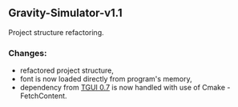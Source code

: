 ## Gravity-Simulator-v1.1

Project structure refactoring.

### Changes:
- refactored project structure,
- font is now loaded directly from program's memory,
- dependency from [TGUI 0.7](https://www.tgui.eu/) is now handled with use of Cmake - FetchContent.
